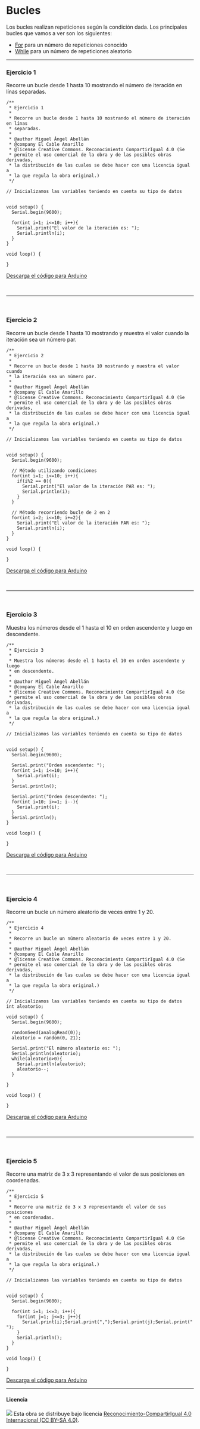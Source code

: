 # Bucles

Los bucles realizan repeticiones según la condición dada. Los principales bucles que vamos a ver son los siguientes:

- [For](https://www.arduino.cc/en/Reference/For) para un número de repeticiones conocido
- [While](https://www.arduino.cc/en/Reference/While) para un número de repeticiones aleatorio



***



### Ejercicio 1

Recorre un bucle desde 1 hasta 10 mostrando el número de iteración en línas separadas.

```
/**
 * Ejercicio 1
 * 
 * Recorre un bucle desde 1 hasta 10 mostrando el número de iteración en línas
 * separadas.
 * 
 * @author Miguel Ángel Abellán
 * @company El Cable Amarillo
 * @license Creative Commons. Reconocimiento CompartirIgual 4.0 (Se 
 * permite el uso comercial de la obra y de las posibles obras derivadas, 
 * la distribución de las cuales se debe hacer con una licencia igual a 
 * la que regula la obra original.)
 */

// Inicializamos las variables teniendo en cuenta su tipo de datos


void setup() {
  Serial.begin(9600);
  
  for(int i=1; i<=10; i++){
    Serial.print("El valor de la iteración es: ");
    Serial.println(i);
  }
}

void loop() {

}
```

[Descarga el código para Arduino](Ejercicio1/Ejercicio1.ino)


<br />
<hr>
<br />


### Ejercicio 2

Recorre un bucle desde 1 hasta 10 mostrando y muestra el valor cuando la iteración sea un número par.

```
/**
 * Ejercicio 2
 * 
 * Recorre un bucle desde 1 hasta 10 mostrando y muestra el valor cuando
 * la iteración sea un número par.
 * 
 * @author Miguel Ángel Abellán
 * @company El Cable Amarillo
 * @license Creative Commons. Reconocimiento CompartirIgual 4.0 (Se 
 * permite el uso comercial de la obra y de las posibles obras derivadas, 
 * la distribución de las cuales se debe hacer con una licencia igual a 
 * la que regula la obra original.)
 */

// Inicializamos las variables teniendo en cuenta su tipo de datos


void setup() {
  Serial.begin(9600);

  // Método utilizando condiciones
  for(int i=1; i<=10; i++){
    if(i%2 == 0){
      Serial.print("El valor de la iteración PAR es: ");
      Serial.println(i);
    }
  }

  // Método recorriendo bucle de 2 en 2
  for(int i=2; i<=10; i+=2){
    Serial.print("El valor de la iteración PAR es: ");
    Serial.println(i);
  }
}

void loop() {

}
```

[Descarga el código para Arduino](Ejercicio2/Ejercicio2.ino)


<br />
<hr>
<br />


### Ejercicio 3

Muestra los números desde el 1 hasta el 10 en orden ascendente y luego en descendente.

```
/**
 * Ejercicio 3
 * 
 * Muestra los números desde el 1 hasta el 10 en orden ascendente y luego
 * en descendente.
 * 
 * @author Miguel Ángel Abellán
 * @company El Cable Amarillo
 * @license Creative Commons. Reconocimiento CompartirIgual 4.0 (Se 
 * permite el uso comercial de la obra y de las posibles obras derivadas, 
 * la distribución de las cuales se debe hacer con una licencia igual a 
 * la que regula la obra original.)
 */

// Inicializamos las variables teniendo en cuenta su tipo de datos


void setup() {
  Serial.begin(9600);

  Serial.print("Orden ascendente: ");
  for(int i=1; i<=10; i++){
    Serial.print(i);
  }
  Serial.println();

  Serial.print("Orden descendente: ");
  for(int i=10; i>=1; i--){
    Serial.print(i);
  }
  Serial.println();
}

void loop() {

}
```

[Descarga el código para Arduino](Ejercicio3/Ejercicio3.ino)


<br />
<hr>
<br />


### Ejercicio 4

Recorre un bucle un número aleatorio de veces entre 1 y 20.

```
/**
 * Ejercicio 4
 * 
 * Recorre un bucle un número aleatorio de veces entre 1 y 20.
 * 
 * @author Miguel Ángel Abellán
 * @company El Cable Amarillo
 * @license Creative Commons. Reconocimiento CompartirIgual 4.0 (Se 
 * permite el uso comercial de la obra y de las posibles obras derivadas, 
 * la distribución de las cuales se debe hacer con una licencia igual a 
 * la que regula la obra original.)
 */

// Inicializamos las variables teniendo en cuenta su tipo de datos
int aleatorio;

void setup() {
  Serial.begin(9600);

  randomSeed(analogRead(0));
  aleatorio = random(0, 21);
  
  Serial.print("El número aleatorio es: ");
  Serial.println(aleatorio);
  while(aleatorio>0){
    Serial.println(aleatorio);
    aleatorio--;
  }

}

void loop() {

}
```

[Descarga el código para Arduino](Ejercicio4/Ejercicio4.ino)


<br />
<hr>
<br />


### Ejercicio 5

Recorre una matriz de 3 x 3 representando el valor de sus posiciones en coordenadas.

```
/**
 * Ejercicio 5
 * 
 * Recorre una matriz de 3 x 3 representando el valor de sus posiciones 
 * en coordenadas.
 * 
 * @author Miguel Ángel Abellán
 * @company El Cable Amarillo
 * @license Creative Commons. Reconocimiento CompartirIgual 4.0 (Se 
 * permite el uso comercial de la obra y de las posibles obras derivadas, 
 * la distribución de las cuales se debe hacer con una licencia igual a 
 * la que regula la obra original.)
 */

// Inicializamos las variables teniendo en cuenta su tipo de datos


void setup() {
  Serial.begin(9600);
  
  for(int i=1; i<=3; i++){
    for(int j=1; j<=3; j++){
      Serial.print(i);Serial.print(",");Serial.print(j);Serial.print(" ");
    }
    Serial.println();
  }
}

void loop() {

}
```

[Descarga el código para Arduino](Ejercicio5/Ejercicio5.ino)



***



#### Licencia

<img src="http://i.creativecommons.org/l/by-sa/4.0/88x31.png" /> Esta obra se distribuye bajo licencia [Reconocimiento-CompartirIgual 4.0 Internacional (CC BY-SA 4.0)](https://creativecommons.org/licenses/by-sa/4.0/deed.es_ES).
